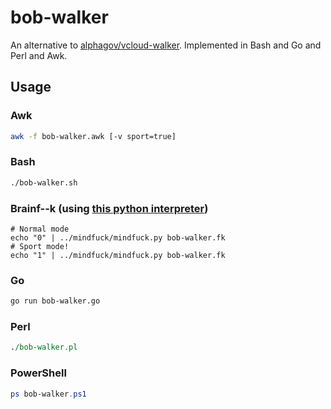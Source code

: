# bob-walker

An alternative to [alphagov/vcloud-walker](https://github.com/alphagov/vcloud-walker). Implemented in Bash and Go and Perl and Awk.

## Usage

### Awk

```sh
awk -f bob-walker.awk [-v sport=true]
```

### Bash

```sh
./bob-walker.sh
```

### Brainf--k (using [this python interpreter](https://github.com/garretraziel/mindfuck))

```
# Normal mode
echo "0" | ../mindfuck/mindfuck.py bob-walker.fk
# Sport mode!
echo "1" | ../mindfuck/mindfuck.py bob-walker.fk
```

### Go

```sh
go run bob-walker.go
```

### Perl

```perl
./bob-walker.pl
```

### PowerShell

```powershell
ps bob-walker.ps1
```
